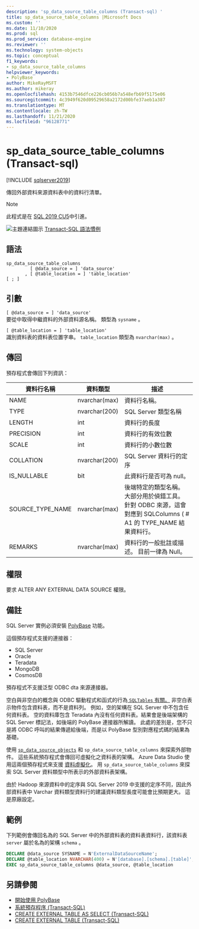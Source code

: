 ```yaml
---
description: 'sp_data_source_table_columns (Transact-sql) '
title: sp_data_source_table_columns |Microsoft Docs
ms.custom: ''
ms.date: 11/10/2020
ms.prod: sql
ms.prod_service: database-engine
ms.reviewer: ''
ms.technology: system-objects
ms.topic: conceptual
f1_keywords:
- sp_data_source_table_columns
helpviewer_keywords:
- PolyBase
author: MikeRayMSFT
ms.author: mikeray
ms.openlocfilehash: 4153b7546dfce226cb056b7a548efb69f5175e06
ms.sourcegitcommit: 4c3949f620d09529658a2172d00bfe37aeb1a387
ms.translationtype: MT
ms.contentlocale: zh-TW
ms.lasthandoff: 11/21/2020
ms.locfileid: "96128771"
---
```

# <a name="sp_data_source_table_columns-transact-sql"></a>sp_data_source_table_columns (Transact-sql) 

[!INCLUDE [sqlserver2019](../../includes/applies-to-version/sqlserver2019.md)]

傳回外部資料來源資料表中的資料行清單。
  
> [!NOTE]
> 此程式是在 [SQL 2019 CU5](../../big-data-cluster/release-notes-big-data-cluster.md#cu5)中引進。

![主題連結圖示](../../database-engine/configure-windows/media/topic-link.gif "主題連結圖示") [Transact-SQL 語法慣例](../../t-sql/language-elements/transact-sql-syntax-conventions-transact-sql.md)  
  
## <a name="syntax"></a>語法  
  
```sqlsyntax
sp_data_source_table_columns
         [ @data_source = ] 'data_source'
       , [ @table_location = ] 'table_location'
[ ; ]
```  

## <a name="arguments"></a>引數

`[ @data_source = ] 'data_source'`   
要從中取得中繼資料的外部資料源名稱。 類型為 `sysname` 。

`[ @table_location = ] 'table_location'`   
識別資料表的資料表位置字串。 `table_location` 類型為 `nvarchar(max)` 。

## <a name="returns"></a>傳回

預存程式會傳回下列資訊：

|資料行名稱 |資料類型 |描述|
|---|---|---|
|NAME|nvarchar(max)|資料行名稱。
|TYPE|nvarchar(200)|SQL Server 類型名稱
|LENGTH|int|資料行的長度
|PRECISION|int|資料行的有效位數
|SCALE|int|資料行的小數位數
|COLLATION|nvarchar(200)|SQL Server 資料行的定序
|IS_NULLABLE|bit|此資料行是否可為 null。
|SOURCE_TYPE_NAME|nvarchar(max)|後端特定的類型名稱。 大部分用於偵錯工具。 針對 ODBC 來源，這會對應到 SQLColumns ( # A1 的 TYPE_NAME 結果資料行。
|REMARKS|nvarchar(max)|資料行的一般批註或描述。 目前一律為 Null。|

## <a name="permissions"></a>權限  

要求 ALTER ANY EXTERNAL DATA SOURCE 權限。
  
## <a name="remarks"></a>備註  

SQL Server 實例必須安裝  [PolyBase](../../relational-databases/polybase/polybase-guide.md) 功能。

這個預存程式支援的連接器：

- SQL Server
- Oracle
- Teradata
- MongoDB
- CosmosDB

預存程式不支援泛型 ODBC dta 來源連接器。

空白與非空白的概念與 ODBC 驅動程式和函式的行為[ `SQLTables` 有關。](../native-client-odbc-api/sqltables.md) 非空白表示物件包含資料表，而不是資料列。 例如，空的架構在 SQL Server 中不包含任何資料表。 空的資料庫包含 Teradata 內沒有任何資料表。結果會是後端架構的 SQL Server 標記法，如後端的 PolyBase 連接器所解讀。 此處的差別是，您不只是將 ODBC 呼叫的結果傳遞給後端，而是以 PolyBase 型別對應程式碼的結果為基礎。

使用 [`sp_data_source_objects`](sp-data-source-objects.md) 和 `sp_data_source_table_columns` 來探索外部物件。 這些系統預存程式會傳回可虛擬化之資料表的架構。 Azure Data Studio 使用這兩個預存程式來支援 [資料虛擬化](../../azure-data-studio/extensions/data-virtualization-extension.md)。 用 `sp_data_source_table_columns` 來探索 SQL Server 資料類型中所表示的外部資料表架構。

由於 Hadoop 來源資料中的定序與 SQL Server 2019 中支援的定序不同，因此外部資料表中 Varchar 資料類型資料行的建議資料類型長度可能會比預期更大。 這是原廠設定。

## <a name="example"></a>範例  

下列範例會傳回名為的 SQL Server 中的外部資料表的資料表資料行，該資料表 `server` 屬於名為的架構 `schema` 。
  
```sql
DECLARE @data_source SYSNAME = N'ExternalDataSourceName';
DECLARE @table_location NVARCHAR(400) = N'[database].[schema].[table]';
EXEC sp_data_source_table_columns @data_source, @table_location
```  
  
## <a name="see-also"></a>另請參閱

- [開始使用 PolyBase](../polybase/polybase-guide.md)
- [系統預存程序 &#40;Transact-SQL&#41;](../../relational-databases/system-stored-procedures/system-stored-procedures-transact-sql.md)
- [CREATE EXTERNAL TABLE AS SELECT (Transact-SQL)](../../t-sql/statements/create-external-table-as-select-transact-sql.md)
- [CREATE EXTERNAL TABLE (Transact-SQL)](../../t-sql/statements/create-external-table-transact-sql.md)